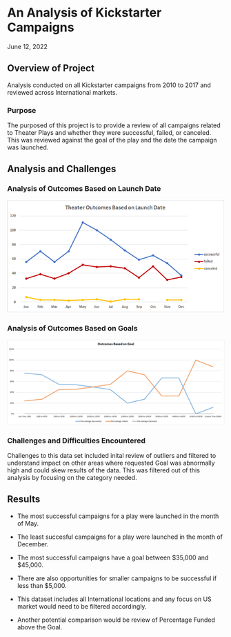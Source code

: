 # An Analysis of Kickstarter Campaigns
June 12, 2022

## Overview of Project
Analysis conducted on all Kickstarter campaigns from 2010 to 2017 and reviewed across International markets.

### Purpose
The purposed of this project is to provide a review of all campaigns related to Theater Plays and whether they were successful, failed, or canceled. This was reviewed against the goal of the play and the date the campaign was launched.

## Analysis and Challenges

### Analysis of Outcomes Based on Launch Date
![](https://github.com/NortonAAA/kickstarter-analysis/blob/main/Theater_Outcomes_vs_Launch.png)

### Analysis of Outcomes Based on Goals
![](https://github.com/NortonAAA/kickstarter-analysis/blob/main/Outcomes_vs_Goals.png)
### Challenges and Difficulties Encountered
Challenges to this data set included inital review of outliers and filtered to understand impact on other areas where requested Goal was abnormally high and could skew results of the data. This was filtered out of this analysis by focusing on the category needed.
## Results

- The most successful campaigns for a play were launched in the month of May.
- The least succesful campaigns for a play were launched in the month of December. 

- The most successful campaigns have a goal between $35,000 and $45,000.
- There are also opportunities for smaller campaigns to be successful if less than $5,000.

- This dataset includes all International locations and any focus on US market would need to be filtered accordingly.

- Another potential comparison would be review of Percentage Funded above the Goal.
